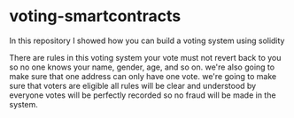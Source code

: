# voting-smartcontracts
In this repository I showed how you can build a voting system using solidity

There are rules in this voting system
your vote must not revert back to you so no one knows your name, gender, age, and so on.
we're also going to make sure that one address can only have one vote.
we're going to make sure that voters are eligible
all rules will be clear and understood by everyone
votes will be perfectly recorded so no fraud will be made in the system.
